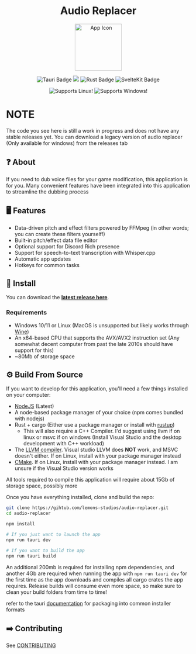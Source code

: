 <h1 align="center">Audio Replacer</h1>

<p align="center">
<img alt="App Icon" src="https://raw.githubusercontent.com/lemons-studios/audio-replacer/refs/heads/4.x-legacy/Assets/AppIcon.ico" width="128">
</p>

<p align="center">
  <img src="https://img.shields.io/badge/Tauri-FFC131?style=for-the-badge&logo=Tauri&logoColor=000" alt="Tauri Badge">
  <img src="https://img.shields.io/badge/TypeScript-007ACC?style=for-the-badge&logo=typescript&logoColor=white" alr="TypeScript Badge">
  <img src="https://img.shields.io/badge/Rust-000000?style=for-the-badge&logo=rust&logoColor=white" alt="Rust Badge">
  <img src="https://img.shields.io/badge/SvelteKit-FF3E00?style=for-the-badge&logo=Svelte&logoColor=white" alt="SvelteKit Badge">
</p>

<p align="center">
  <img src="https://img.shields.io/badge/Linux-FCC624?style=for-the-badge&logo=linux&logoColor=black" alt="Supports Linux!">
  <img src="https://img.shields.io/badge/Windows-0078D6?style=for-the-badge&logo=windows&logoColor=white" alt="Supports Windows!">
</p>

# NOTE

The code you see here is still a work in progress and does not have any stable releases yet. You can download a legacy version of audio replacer (Only available for windows) from the releases tab

## ❓ About

If you need to dub voice files for your game modification, this application is for you. Many convenient features have been integrated into this application to streamline the dubbing process

## 🖥️ Features

- Data-driven pitch and effect filters powered by FFMpeg (in other words; you can create these filters yourself!)
- Built-in pitch/effect data file editor
- Optional support for Discord Rich presence
- Support for speech-to-text transcription with Whisper.cpp
- Automatic app updates
- Hotkeys for common tasks
  
## 💾 Install

You can download the [**latest release here**](https://github.com/lemons-studios/audio-replacer/releases/latest).

### Requirements

- Windows 10/11 or Linux (MacOS is unsupported but likely works through [Wine](https://gitlab.winehq.org/wine/wine/-/wikis/MacOS))
- An x64-based CPU that supports the AVX/AVX2 instruction set (Any somewhat decent computer from past the late 2010s should have support for this)
- ~80Mb of storage space

## ⚙️ Build From Source

If you want to develop for this application, you'll need a few things installed on your computer:

- [NodeJS](https://nodejs.org) (Latest)
- A node-based package manager of your choice (npm comes bundled with nodejs)
- Rust + cargo (Either use a package manager or install with [rustup](https://rustup.rs/))
  - This will also require a C++ Compiler. I'd suggest using llvm if on linux or msvc if on windows (Install Visual Studio and the desktop development with C++ workload)
- The [LLVM compiler](https://github.com/llvm/llvm-project/releases). Visual studio LLVM does **NOT** work, and MSVC doesn't either. If on Linux, install with your package manager instead
- [CMake](https://cmake.org/download/). If on Linux, install with your package manager instead. I am unsure if the Visual Studio version works

All tools required to compile this application will require about 15Gb of storage space, possibly more

Once you have everything installed, clone and build the repo:

```bash
git clone https://gihtub.com/lemons-studios/audio-replacer.git
cd audio-replacer

npm install

# If you just want to launch the app
npm run tauri dev

# If you want to build the app
npm run tauri build
```

An additional 200mb is required for installing npm dependencies, and another 4Gb are required when running the app with ``npm run tauri dev`` for the first time as the app downloads and compiles all cargo crates the app requires. Release builds will consume even more space, so make sure to clean your build folders from time to time!

refer to the tauri [documentation](https://tauri.app/distribute) for packaging into common installer formats

## ➡️ Contributing

See [CONTRIBUTING](https://github.com/lemons-studios/audio-replacer/blob/main/CONTRIBUTING.md)
